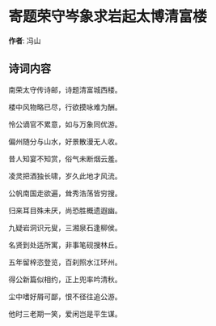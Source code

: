 # 寄题荣守岑象求岩起太博清富楼

**作者**: 冯山

## 诗词内容

南荣太守传诗邮，诗题清富城西楼。

楼中风物略已尽，行欲摸咏难为酬。

怜公谪官不累意，如与万象同优游。

偏州随分与山水，好景散漫无人收。

昔人知宴不知赏，俗气未断烟云羞。

凌灵把酒独长啸，岁久此地才风流。

公帆南国走欲遍，耸秀浩荡皆穷搜。

归来耳目殊未厌，尚恐胜概遗遐幽。

九疑岩洞识元叟，三湘泉石逢柳侯。

名贤到处适所寓，非事笔砚搜林丘。

五年留梓恣登览，百刹照水江环州。

得公新篇似相约，正上兜率吟清秋。

尘中嗜好屑可鄙，恨不径往追公游。

他时三老期一笑，爱闲岂是平生谋。

